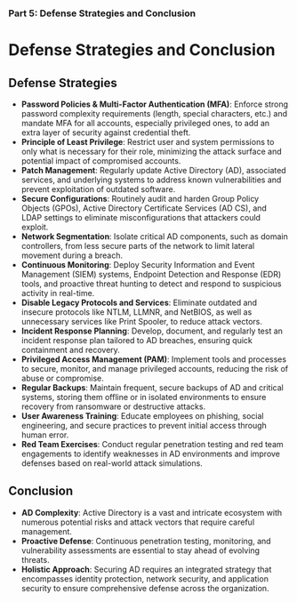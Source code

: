 
### Part 5: Defense Strategies and Conclusion

# Defense Strategies and Conclusion

## Defense Strategies
- **Password Policies & Multi-Factor Authentication (MFA)**: Enforce strong password complexity requirements (length, special characters, etc.) and mandate MFA for all accounts, especially privileged ones, to add an extra layer of security against credential theft.
- **Principle of Least Privilege**: Restrict user and system permissions to only what is necessary for their role, minimizing the attack surface and potential impact of compromised accounts.
- **Patch Management**: Regularly update Active Directory (AD), associated services, and underlying systems to address known vulnerabilities and prevent exploitation of outdated software.
- **Secure Configurations**: Routinely audit and harden Group Policy Objects (GPOs), Active Directory Certificate Services (AD CS), and LDAP settings to eliminate misconfigurations that attackers could exploit.
- **Network Segmentation**: Isolate critical AD components, such as domain controllers, from less secure parts of the network to limit lateral movement during a breach.
- **Continuous Monitoring**: Deploy Security Information and Event Management (SIEM) systems, Endpoint Detection and Response (EDR) tools, and proactive threat hunting to detect and respond to suspicious activity in real-time.
- **Disable Legacy Protocols and Services**: Eliminate outdated and insecure protocols like NTLM, LLMNR, and NetBIOS, as well as unnecessary services like Print Spooler, to reduce attack vectors.
- **Incident Response Planning**: Develop, document, and regularly test an incident response plan tailored to AD breaches, ensuring quick containment and recovery.
- **Privileged Access Management (PAM)**: Implement tools and processes to secure, monitor, and manage privileged accounts, reducing the risk of abuse or compromise.
- **Regular Backups**: Maintain frequent, secure backups of AD and critical systems, storing them offline or in isolated environments to ensure recovery from ransomware or destructive attacks.
- **User Awareness Training**: Educate employees on phishing, social engineering, and secure practices to prevent initial access through human error.
- **Red Team Exercises**: Conduct regular penetration testing and red team engagements to identify weaknesses in AD environments and improve defenses based on real-world attack simulations.

## Conclusion
- **AD Complexity**: Active Directory is a vast and intricate ecosystem with numerous potential risks and attack vectors that require careful management.
- **Proactive Defense**: Continuous penetration testing, monitoring, and vulnerability assessments are essential to stay ahead of evolving threats.
- **Holistic Approach**: Securing AD requires an integrated strategy that encompasses identity protection, network security, and application security to ensure comprehensive defense across the organization.

